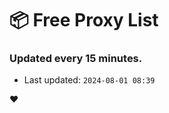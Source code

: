 # :package: Free Proxy List
### Updated every 15 minutes.

- Last updated: `2024-08-01 08:39`

:heart:
